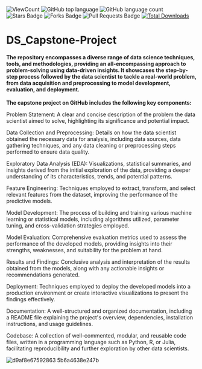 ![ViewCount](https://views.whatilearened.today/views/github/Parth369963/DS_Capstone-Project.svg?cache=remove)
![GitHub top language](https://img.shields.io/github/languages/top/Parth369963/DS_Capstone-Project?style=flat)
![GitHub language count](https://img.shields.io/github/languages/count/Parth369963/DS_Capstone-Project?style=flat)
![Stars Badge](https://img.shields.io/github/stars/Parth369963/DS_Capstone-Project?style=flat)
![Forks Badge](https://img.shields.io/github/forks/Parth369963/DS_Capstone-Project?style=flat)
![Pull Requests Badge](https://img.shields.io/github/issues-pr/Parth369963/DS_Capstone-Project?style=flat)
[![Total Downloads](https://img.shields.io/github/downloads/Parth369963/DS_Capstone-Project/total.svg)](https://github.com/Parth369963/DS_Capstone-Project/releases/)

# DS_Capstone-Project

#### The repository encompasses a diverse range of data science techniques, tools, and methodologies, providing an all-encompassing approach to problem-solving using data-driven insights. It showcases the step-by-step process followed by the data scientist to tackle a real-world problem, from data acquisition and preprocessing to model development, evaluation, and deployment.

**The capstone project on GitHub includes the following key components:**

Problem Statement: A clear and concise description of the problem the data scientist aimed to solve, highlighting its significance and potential impact.

Data Collection and Preprocessing: Details on how the data scientist obtained the necessary data for analysis, including data sources, data gathering techniques, and any data cleaning or preprocessing steps performed to ensure data quality.

Exploratory Data Analysis (EDA): Visualizations, statistical summaries, and insights derived from the initial exploration of the data, providing a deeper understanding of its characteristics, trends, and potential patterns.

Feature Engineering: Techniques employed to extract, transform, and select relevant features from the dataset, improving the performance of the predictive models.

Model Development: The process of building and training various machine learning or statistical models, including algorithms utilized, parameter tuning, and cross-validation strategies employed.

Model Evaluation: Comprehensive evaluation metrics used to assess the performance of the developed models, providing insights into their strengths, weaknesses, and suitability for the problem at hand.

Results and Findings: Conclusive analysis and interpretation of the results obtained from the models, along with any actionable insights or recommendations generated.

Deployment: Techniques employed to deploy the developed models into a production environment or create interactive visualizations to present the findings effectively.

Documentation: A well-structured and organized documentation, including a README file explaining the project's overview, dependencies, installation instructions, and usage guidelines.

Codebase: A collection of well-commented, modular, and reusable code files, written in a programming language such as Python, R, or Julia, facilitating reproducibility and further exploration by other data scientists.

![d9af8e67592863 5b6a4638e247b](https://github.com/Parth369963/DS_Capstone-Project/assets/110351235/8c78dfff-e55c-4899-a5c6-4fd1a6476d1e)
